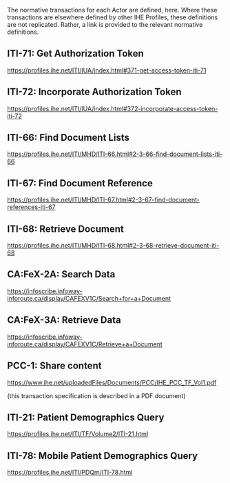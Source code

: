 
The normative transactions for each Actor are defined, here. Where these
transactions are elsewhere defined by other IHE Profiles, these
definitions are not replicated. Rather, a link is provided to the
relevant normative definitions.

## ITI-71: Get Authorization Token 

<https://profiles.ihe.net/ITI/IUA/index.html#371-get-access-token-iti-71>

## ITI-72: Incorporate Authorization Token 

<https://profiles.ihe.net/ITI/IUA/index.html#372-incorporate-access-token-iti-72>

## ITI-66: Find Document Lists 

<https://profiles.ihe.net/ITI/MHD/ITI-66.html#2-3-66-find-document-lists-iti-66>

## ITI-67: Find Document Reference 

<https://profiles.ihe.net/ITI/MHD/ITI-67.html#2-3-67-find-document-references-iti-67>

## ITI-68: Retrieve Document 

<https://profiles.ihe.net/ITI/MHD/ITI-68.html#2-3-68-retrieve-document-iti-68>

## CA:FeX-2A: Search Data 

<https://infoscribe.infoway-inforoute.ca/display/CAFEXV1C/Search+for+a+Document>

## CA:FeX-3A: Retrieve Data 

<https://infoscribe.infoway-inforoute.ca/display/CAFEXV1C/Retrieve+a+Document>

## PCC-1: Share content 

<https://www.ihe.net/uploadedFiles/Documents/PCC/IHE_PCC_TF_Vol1.pdf>

(this transaction specification is described in a PDF document)

## ITI-21: Patient Demographics Query

<https://profiles.ihe.net/ITI/TF/Volume2/ITI-21.html>

## ITI-78: Mobile Patient Demographics Query

<https://profiles.ihe.net/ITI/PDQm/ITI-78.html>
